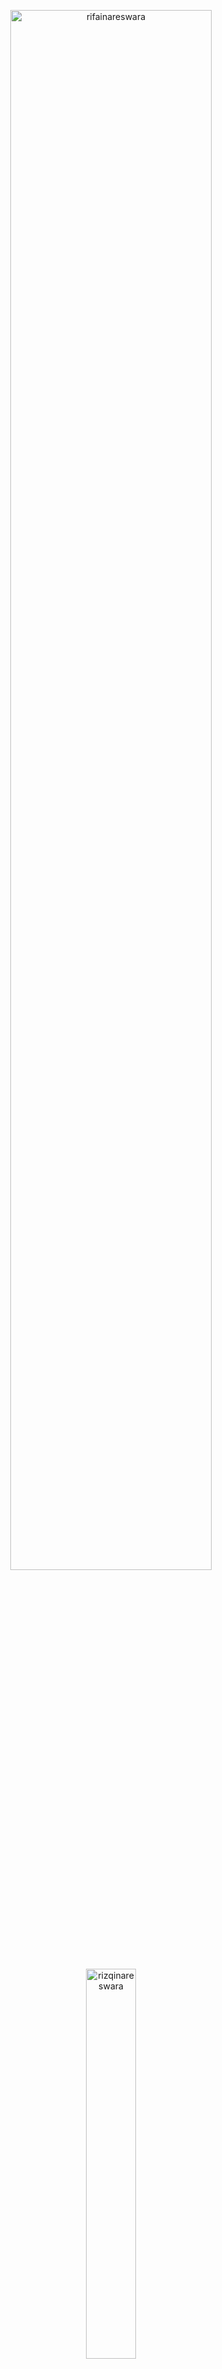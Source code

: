 <p align="center">
  <img width="80%" src="https://github-profile-summary-cards.vercel.app/api/cards/profile-details?username=rifainareswara&theme=dark" alt="rifainareswara" />
</p>

<p align="center">
  <img width="40%" src="https://github-readme-stats.vercel.app/api/top-langs?username=rifainareswara&show_icons=true&locale=en&layout=compact&theme=dark" alt="rizqinareswara" />
</p>

## 🛠️ Technologies & Tools I Use
### Programming Languages:
![My Skills](https://skillicons.dev/icons?i=rust,actix,python,fastapi,go&theme=dark)
### DevOps:
![My Skills](https://skillicons.dev/icons?i=docker,kubernetes,nginx,openstack,jenkins,grafana,ansible,terraform&theme=dark)
### Cloud:
![My Skills](https://skillicons.dev/icons?i=aws,gcp&theme=dark)

## 📫 How to Reach Me

[<img align="left" alt="rizqinrifai | Twitter"  src="https://skillicons.dev/icons?i=twitter" />][twitter]
[<img align="left" alt="rizqinrifai | LinkedIn"  src="https://skillicons.dev/icons?i=linkedin" />][linkedin]

## 🙏 Thanks for Visiting My Profile!

I’m excited to share my projects and knowledge here. Don’t hesitate to reach out if you're interested in collaborating or if you have any questions!

---

> *“Learning is a never-ending journey.”*

---

[website]: https://www.nareswara.com/
[twitter]: https://twitter.com/rizqinrifai
[youtube]: https://youtube.com/rizqinrifai
[instagram]: https://instagram.com/rizqinrifai 
[linkedin]: https://linkedin.com/in/rnrifai





